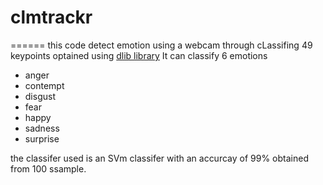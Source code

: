 # clmtrackr
======
this code detect emotion using a webcam through cLassifing 49 keypoints optained using [dlib library](http://dlib.net/)
It can classify 6 emotions 
* anger
* contempt
* disgust
* fear
* happy
* sadness
* surprise

the classifer used is an SVm classifer with an accurcay of 99% 
obtained from 100 ssample.
